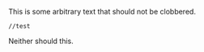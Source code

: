 This is some arbitrary text that should not be clobbered.

~~~ {#sample .cpp .numberLines startFrom="2"}
//test
~~~
Neither should this.
